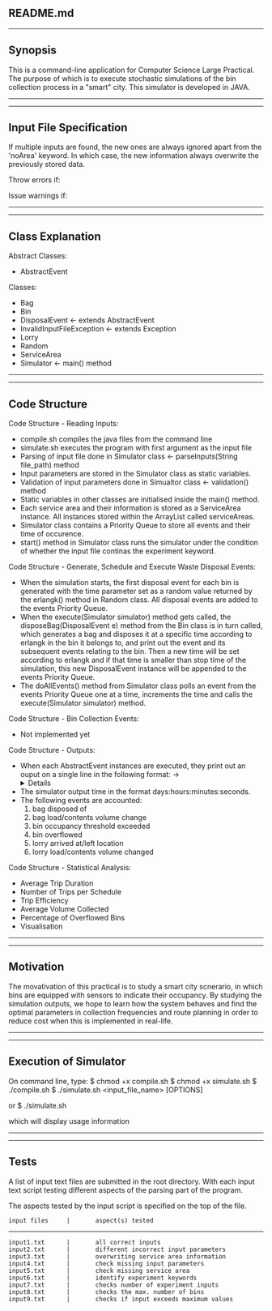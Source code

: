 README.md
------------------------------------------------------------------------------
------------------------------------------------------------------------------

Synopsis
------------------------------------------------------------------------------

This is a command-line application for Computer Science Large Practical. The purpose of which is to execute stochastic
simulations of the bin collection process in a "smart" city. This simulator is developed in JAVA.

------------------------------------------------------------------------------
------------------------------------------------------------------------------

Input File Specification
------------------------------------------------------------------------------

If multiple inputs are found, the new ones are always ignored apart from the 'noArea' keyword. In which case, the new information always overwrite the previously stored data.

Throw errors if:


Issue warnings if:



------------------------------------------------------------------------------
------------------------------------------------------------------------------

Class Explanation
------------------------------------------------------------------------------

Abstract Classes:
- AbstractEvent

Classes:
- Bag
- Bin
- DisposalEvent <- extends AbstractEvent
- InvalidInputFileException <- extends Exception
- Lorry
- Random
- ServiceArea
- Simulator <- main() method

------------------------------------------------------------------------------
------------------------------------------------------------------------------

Code Structure
------------------------------------------------------------------------------

Code Structure - Reading Inputs:
- compile.sh compiles the java files from the command line
- simulate.sh executes the program with first argument as the input file
- Parsing of input file done in Simulator class <- parseInputs(String file_path) method
- Input parameters are stored in the Simulator class as static variables.
- Validation of input parameters done in Simualtor class <- validation() method
- Static variables in other classes are initialised inside the main() method.
- Each service area and their information is stored as a ServiceArea instance. All instances stored within the ArrayList called serviceAreas.
- Simulator class contains a Priority Queue to store all events and their time of occurence.
- start() method in Simulator class runs the simulator under the condition of whether the input file continas the experiment keyword.


Code Structure - Generate, Schedule and Execute Waste Disposal Events:
- When the simulation starts, the first disposal event for each bin is generated with the time parameter set as a random value returned by the erlangk() method in Random class. All disposal events are added to the events Priority Queue.
- When the execute(Simulator simulator) method gets called, the disposeBag(DisposalEvent e) method from the Bin class is in turn called, which generates a bag and disposes it at a specific time according to erlangk in the bin it belongs to, and print out the event and its subsequent events relating to the bin. Then a new time will be set according to erlangk and if that time is smaller than stop time of the simulation, this new DisposalEvent instance will be appended to the events Priority Queue.
- The doAllEvents() method from Simulator class polls an event from the events Priority Queue one at a time, increments the time and calls the execute(Simulator simulator) method.


Code Structure - Bin Collection Events:
- Not implemented yet


Code Structure - Outputs:
- When each AbstractEvent instances are executed, they print out an ouput on a single line in the following format: 
	<time> -> <event> <details>
- The simulator output time in the format days:hours:minutes:seconds.
- The following events are accounted:
	1. bag disposed of
	2. bag load/contents volume change
	3. bin occupancy threshold exceeded
	4. bin overflowed
	5. lorry arrived at/left location
	6. lorry load/contents volume changed

Code Structure - Statistical Analysis:
- Average Trip Duration
- Number of Trips per Schedule
- Trip Efficiency
- Average Volume Collected
- Percentage of Overflowed Bins
- Visualisation

------------------------------------------------------------------------------
------------------------------------------------------------------------------

Motivation
------------------------------------------------------------------------------

The movativation of this practical is to study a smart city scnerario, in which bins are equipped with sensors to indicate their occupancy. By studying the simulation outputs, we hope to learn how the system behaves and find the optimal parameters in collection frequencies and route planning in order to reduce cost when this is implemented in real-life.

------------------------------------------------------------------------------
------------------------------------------------------------------------------

Execution of Simulator
------------------------------------------------------------------------------

On command line, type:
$ chmod +x compile.sh
$ chmod +x simulate.sh
$ ./compile.sh
$ ./simulate.sh <input_file_name> [OPTIONS]

or 
$ ./simulate.sh

which will display usage information

------------------------------------------------------------------------------
------------------------------------------------------------------------------

Tests
------------------------------------------------------------------------------

A list of input text files are submitted in the root directory. With each input text script testing different aspects of the parsing part of the program.

The aspects tested by the input script is specified on the top of the file.

	input files		|		aspect(s) tested
----------------------------------------------------------------------
	input1.txt 		|		all correct inputs
	input2.txt 		|		different incorrect input parameters
	input3.txt 		|		overwriting service area information 
	input4.txt 		| 		check missing input parameters
	input5.txt 		|		check missing service area
	input6.txt 		| 		identify experiment keywords
	input7.txt 		|		checks number of experiment inputs
	input8.txt 		|		checks the max. number of bins
	input9.txt 		| 		checks if input exceeds maximum values


